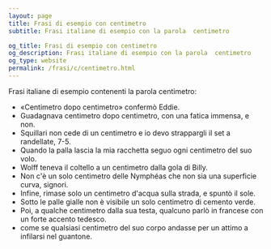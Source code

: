 ```yaml
---
layout: page
title: Frasi di esempio con centimetro 
subtitle: Frasi italiane di esempio con la parola  centimetro

og_title: Frasi di esempio con centimetro 
og_description: Frasi italiane di esempio con la parola  centimetro
og_type: website
permalink: /frasi/c/centimetro.html
---
```


Frasi italiane di esempio contenenti la parola centimetro:


- «Centimetro dopo centimetro» confermò Eddie.
- Guadagnava centimetro dopo centimetro, con una fatica immensa, e non.
- Squillari non cede di un centimetro e io devo strappargli il set a randellate, 7-5.
- Quando la palla lascia la mia racchetta seguo ogni centimetro del suo volo.
- Wolff teneva il coltello a un centimetro dalla gola di Billy.
- Non c'è un solo centimetro delle Nymphéas che non sia una superficie curva, signori.
- Infine, rimase solo un centimetro d'acqua sulla strada, e spuntò il sole.
- Sotto le palle gialle non è visibile un solo centimetro di cemento verde.
- Poi, a qualche centimetro dalla sua testa, qualcuno parlò in francese con un forte accento tedesco.
- come se qualsiasi centimetro del suo corpo andasse per un attimo a infilarsi nel guantone.
